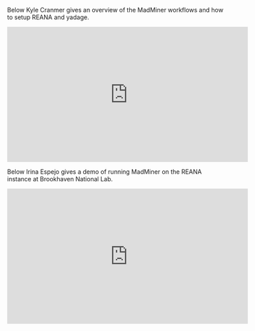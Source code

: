 
Below Kyle Cranmer gives an overview of the MadMiner workflows and how to setup REANA and yadage.

<iframe width="560" height="315" src="https://www.youtube.com/embed/IccGgEdUQJ8" frameborder="0" allow="accelerometer; autoplay; clipboard-write; encrypted-media; gyroscope; picture-in-picture" allowfullscreen></iframe>

Below Irina Espejo gives a demo of running MadMiner on the REANA instance at Brookhaven National Lab.

<iframe width="560" height="315" src="https://www.youtube.com/embed/jzU5i-FKy6g" frameborder="0" allow="accelerometer; autoplay; clipboard-write; encrypted-media; gyroscope; picture-in-picture" allowfullscreen></iframe>